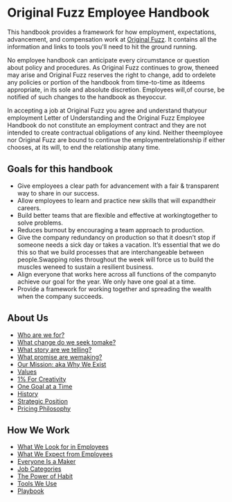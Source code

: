 # Original Fuzz Employee Handbook
This​ ​handbook​ ​provides​ ​a​ ​framework​ ​for​ ​how​ ​employment, expectations,​ ​advancement,​ ​and​ ​compensation​ ​work​ ​at​ [​Original Fuzz](https://originalfuzz.com). It contains all the information and links to tools you'll need to hit the ground running.

No​ ​employee​ ​handbook​ ​can​ ​anticipate​ ​every​ ​circumstance​ ​or question​ ​about​ ​policy​ ​and​ ​procedures.​ ​As​ ​Original​ ​Fuzz​ ​continues to​ ​grow,​ ​the​ ​need​ ​may​ ​arise​ ​and​ ​Original​ ​Fuzz​ ​reserves​ ​the​ ​right to​ ​change,​ ​add​ ​to​ ​or​ ​delete​ ​any​ ​policies​ ​or​ ​portion​ ​of​ ​the handbook​ ​from​ ​time-to-time​ ​as​ ​it​ ​deems​ ​appropriate,​ ​in​ ​its​ ​sole and​ ​absolute​ ​discretion.​ ​Employees​ ​will,​ ​of​ ​course,​ ​be​ ​notified of​ ​such​ ​changes​ ​to​ ​the​ ​handbook​ ​as​ ​they​ ​occur.

In accepting a job at Original Fuzz you ​agree​ ​and​ ​understand​ ​that​ your ​employment Letter​ ​of​ ​Understanding​ ​and​ ​the Original​ ​Fuzz​ ​Employee​ ​Handbook​ ​do​ ​not​ ​constitute​ ​an​ ​employment contract​ ​and​ ​they​ ​are​ ​not​ ​intended​ ​to​ ​create​ ​contractual obligations​ ​of​ ​any​ ​kind.​ ​Neither​ ​the​ ​employee​ ​nor​ ​Original​ ​Fuzz are​ ​bound​ ​to​ ​continue​ ​the​ ​employment​ ​relationship​ ​if​ ​either chooses,​ ​at​ ​its​ ​will,​ ​to​ ​end​ ​the​ ​relationship​ ​at​ ​any​ ​time.


## Goals​ ​for​ ​this​ ​handbook
* Give​ ​employees​ ​a​ ​clear​ ​path​ ​for​ ​advancement​ ​with​ ​a​ ​fair​ ​& transparent​ ​way​ ​to​ ​share​ ​in​ ​our​ ​success.
* Allow​ ​employees​ ​to​ ​learn​ ​and​ ​practice​ ​new​ ​skills​ ​that​ ​will expand​ ​their​ ​careers.
* Build ​better​ ​teams​ ​that​ ​are​ ​flexible​ ​and​ ​effective​ ​at working​ ​together​ ​to​ ​solve​ ​problems.
* Reduces ​burnout​ ​by encouraging a team approach to production.
* Give​ ​the​ ​company​ ​redundancy​ ​on​ ​production​ ​so​ ​that​ ​it doesn’t​ ​stop​ ​if​ ​someone​ ​needs​ ​a​ ​sick​ ​day​ ​or​ ​takes​ ​a vacation.​ ​It’s​ ​essential​ ​that​ ​we​ ​do​ ​this​ ​so​ ​that​ ​we​ ​build processes​ ​that​ ​are​ ​interchangeable​ ​between​ ​people.​ ​Swapping roles​ ​throughout​ ​the​ ​week​ ​will​ ​force​ ​us​ ​to​ ​build​ ​the muscles​ ​we​ ​need​ ​to​ ​sustain​ ​a​ ​resilient​ ​business.
* Align​ ​everyone​ ​that​ ​works​ ​here​ ​across​ ​all​ ​functions​ ​of​ ​the company​ ​to​ ​achieve​ ​our​ ​goal​ ​for​ ​the​ ​year.​ We only have one goal at a time.
* Provide ​a​ ​framework​ ​for​ ​working​ ​together​ ​and​ ​spreading​ ​the wealth​ ​when​ ​the​ ​company​ ​succeeds.

## About Us
* [Who​ ​are​ ​we​ ​for?](about/who-we-are-for.md)
* [What​ ​change​ ​do​ ​we​ ​seek​ ​to​ ​make?](about/change-we-seek-to-make.md)
* [What​ ​story​ ​are​ ​we​ ​telling?](about/story-we-tell.md)
* [What​ ​promise​ ​are​ ​we​ ​making?](about/promise-we-make.md)
* [Our Mission: aka Why We Exist](about/our-mission.md)
* [Values](about/values.md)
* [1% For Creativity](about/one-percent-pledge.md)
* [One Goal at a Time](about/one-goal.md)
* [History](about/history.md)
* [Strategic Position](about/strategy.md)
* [Pricing Philosophy](about/pricing-philosophy.md)

## How We Work
* [What We Look for in Employees](work/what-we-look-for.md)
* [What We Expect from Employees](work/what-we-expect.md)
* [Everyone Is a Maker](work/culture-of-makers.md)
* [Job Categories](work/job-categories.md)
* [The Power of Habit](work/habits.md)
* [Tools We Use](work/tools.md)
* [Playbook](work/playbook.md)
